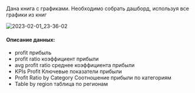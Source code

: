Дана книга с графиками. Необходимо собрать дашборд, используя все графики из книг

![2023-02-01_23-36-02](https://user-images.githubusercontent.com/122619433/216157784-a17c7aa4-cb18-4296-8976-a136609b6dad.png)

#### Описание данных:
- profit прибыль 
- profit ratio коэффициент прибыли
- avg profit ratio среднее коэффициента прибыли
- KPIs Profit Ключевые показатели прибыли
- Profit Ratio by Category Соотношение прибыли по категориям
- Table by region таблица по регионам
